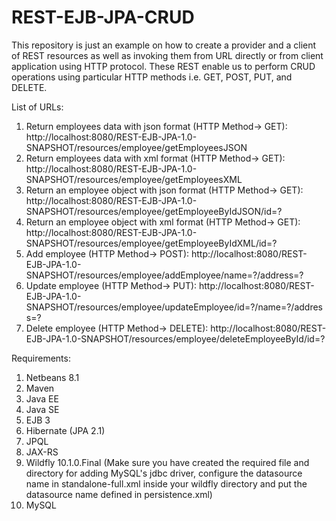 # REST-EJB-JPA-CRUD

This repository is just an example on how to create a provider and a client of REST resources as well as invoking them from URL directly or from client application using HTTP protocol. These REST enable us to perform CRUD operations using particular HTTP methods i.e. GET, POST, PUT, and DELETE.

List of URLs:
1. Return employees data with json format (HTTP Method-> GET): http://localhost:8080/REST-EJB-JPA-1.0-SNAPSHOT/resources/employee/getEmployeesJSON
2. Return employees data with xml format (HTTP Method-> GET): http://localhost:8080/REST-EJB-JPA-1.0-SNAPSHOT/resources/employee/getEmployeesXML
3. Return an employee object with json format (HTTP Method-> GET): http://localhost:8080/REST-EJB-JPA-1.0-SNAPSHOT/resources/employee/getEmployeeByIdJSON/id=?
4. Return an employee object with xml format (HTTP Method-> GET): http://localhost:8080/REST-EJB-JPA-1.0-SNAPSHOT/resources/employee/getEmployeeByIdXML/id=?
5. Add employee (HTTP Method-> POST): http://localhost:8080/REST-EJB-JPA-1.0-SNAPSHOT/resources/employee/addEmployee/name=?/address=?
6. Update employee (HTTP Method-> PUT): http://localhost:8080/REST-EJB-JPA-1.0-SNAPSHOT/resources/employee/updateEmployee/id=?/name=?/address=?
7. Delete employee (HTTP Method-> DELETE): http://localhost:8080/REST-EJB-JPA-1.0-SNAPSHOT/resources/employee/deleteEmployeeById/id=?

Requirements:
1. Netbeans 8.1
2. Maven
3. Java EE
4. Java SE
5. EJB 3
6. Hibernate (JPA 2.1)
7. JPQL
8. JAX-RS
9. Wildfly 10.1.0.Final (Make sure you have created the required file and directory for adding MySQL's jdbc driver, configure the datasource name in standalone-full.xml inside your wildfly directory and put the datasource name defined in persistence.xml)
9. MySQL
